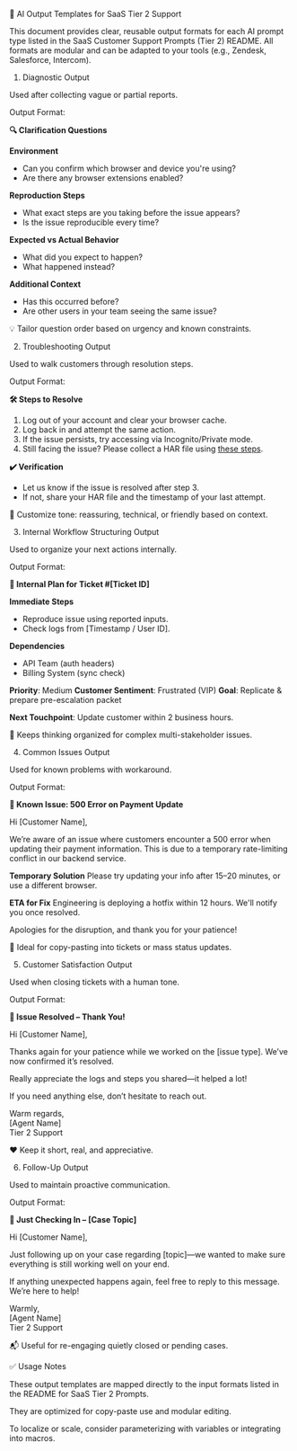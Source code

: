 📂 AI Output Templates for SaaS Tier 2 Support

This document provides clear, reusable output formats for each AI prompt type listed in the SaaS Customer Support Prompts (Tier 2) README. All formats are modular and can be adapted to your tools (e.g., Zendesk, Salesforce, Intercom).

1. Diagnostic Output

Used after collecting vague or partial reports.

Output Format:

**🔍 Clarification Questions**

**Environment**
- Can you confirm which browser and device you're using?
- Are there any browser extensions enabled?

**Reproduction Steps**
- What exact steps are you taking before the issue appears?
- Is the issue reproducible every time?

**Expected vs Actual Behavior**
- What did you expect to happen?
- What happened instead?

**Additional Context**
- Has this occurred before?
- Are other users in your team seeing the same issue?

💡 Tailor question order based on urgency and known constraints.

2. Troubleshooting Output

Used to walk customers through resolution steps.

Output Format:

**🛠 Steps to Resolve**

1. Log out of your account and clear your browser cache.
2. Log back in and attempt the same action.
3. If the issue persists, try accessing via Incognito/Private mode.
4. Still facing the issue? Please collect a HAR file using [these steps](https://example.com).

**✔️ Verification**
- Let us know if the issue is resolved after step 3.
- If not, share your HAR file and the timestamp of your last attempt.

📌 Customize tone: reassuring, technical, or friendly based on context.

3. Internal Workflow Structuring Output

Used to organize your next actions internally.

Output Format:

**🧭 Internal Plan for Ticket #[Ticket ID]**

**Immediate Steps**
- Reproduce issue using reported inputs.
- Check logs from [Timestamp / User ID].

**Dependencies**
- API Team (auth headers)
- Billing System (sync check)

**Priority**: Medium
**Customer Sentiment**: Frustrated (VIP)
**Goal**: Replicate & prepare pre-escalation packet

**Next Touchpoint**: Update customer within 2 business hours.

🧠 Keeps thinking organized for complex multi-stakeholder issues.

4. Common Issues Output

Used for known problems with workaround.

Output Format:

**📣 Known Issue: 500 Error on Payment Update**

Hi [Customer Name],

We’re aware of an issue where customers encounter a 500 error when updating their payment information. This is due to a temporary rate-limiting conflict in our backend service.

**Temporary Solution**
Please try updating your info after 15–20 minutes, or use a different browser.

**ETA for Fix**
Engineering is deploying a hotfix within 12 hours. We'll notify you once resolved.

Apologies for the disruption, and thank you for your patience!

📣 Ideal for copy-pasting into tickets or mass status updates.

5. Customer Satisfaction Output

Used when closing tickets with a human tone.

Output Format:

**🎉 Issue Resolved – Thank You!**

Hi [Customer Name],

Thanks again for your patience while we worked on the [issue type]. We’ve now confirmed it’s resolved.

Really appreciate the logs and steps you shared—it helped a lot!

If you need anything else, don’t hesitate to reach out.

Warm regards,  
[Agent Name]  
Tier 2 Support

❤️ Keep it short, real, and appreciative.

6. Follow-Up Output

Used to maintain proactive communication.

Output Format:

**🔄 Just Checking In – [Case Topic]**

Hi [Customer Name],

Just following up on your case regarding [topic]—we wanted to make sure everything is still working well on your end.

If anything unexpected happens again, feel free to reply to this message. We’re here to help!

Warmly,  
[Agent Name]  
Tier 2 Support

📬 Useful for re-engaging quietly closed or pending cases.

✅ Usage Notes

These output templates are mapped directly to the input formats listed in the README for SaaS Tier 2 Prompts.

They are optimized for copy-paste use and modular editing.

To localize or scale, consider parameterizing with variables or integrating into macros.
